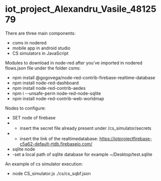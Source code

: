 # iot_project_Alexandru_Vasile_4812579

There are three main components:
- csms in nodered
- mobile app in android studio
- CS simulators in JavaScript

Modules to download in node-red after you've imported in nodered flows.json file under the folder csms:
- npm install @gogovega/node-red-contrib-firebase-realtime-database
- npm install node-red-dashboard
- npm install node-red-contrib-aedes
- npm i --unsafe-perm node-red-node-sqlite
- npm install node-red-contrib-web-worldmap

Nodes to configure:
- SET node of firebase
- - insert the secret file already present under /cs_simulator/secrets
- - insert the link of the realtimedatabase: https://iotprojectfirebase-c5a62-default-rtdb.firebaseio.com/
- sqlite node
- -set a local path of sqlite database for example ~/Desktop/test.sqlite


An example of cs simulator execution:
- node CS_simulator.js ./cs/cs_sqbf.json

